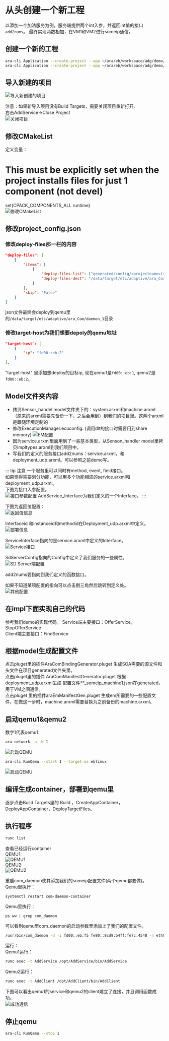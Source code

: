 # 从头创建一个新工程
以添加一个加法服务为例，服务端提供两个int入参，并返回int值的接口`add2nums`。
最终实现两数相加，在VM1和VM2进行someip通信。

## 创建一个新的工程
``` bash
ara-cli Application --create-project --app ~/ara/eb/workspace/adg/demo/AddService --target-os eblinux
ara-cli Application --create-project --app ~/ara/eb/workspace/adg/demo/AddClient --target-os eblinux
```

## 导入新建的项目
<img :src="$withBase('/images/eb_corbos_starterkit/create_project/import_new_project.png')" alt="导入新创建的项目">

注意：如果新导入项目没有Build Targets，需要关闭项目重新打开.  
右击AddService→Close Project  
<img :src="$withBase('/images/eb_corbos_starterkit/create_project/close_project.png')" alt="关闭项目">


## 修改CMakeList
定义变量：
# This must be explicitly set when the project installs files for just 1 component (not devel)
set(CPACK_COMPONENTS_ALL runtime)  
<img :src="$withBase('/images/eb_corbos_starterkit/create_project/modify_CMakelist.png')" alt="修改CMakeList">

## 修改project_config.json
### 修改deploy-files那一栏的内容
``` json
"deploy-files": [
    {
        "items": [
            {
                "deploy-files-list": ["generated/config/<projectname>(小写)_someip_machine1.json"],
                "deploy-files-dest": "/data/target/etc/adaptive/ara_Com/daemon_1"
            }
        ],
        "skip": "False"
    }
]
```
json文件最终会deploy到qemu里的`/data/target/etc/adaptive/ara_Com/daemon_1`目录

### 修改target-host为我们想要depoly的qemu地址
``` json
"target-host": [
    {
        "ip": "fd00::eb:2"
    }
],
```
"target-host" 里添加想deploy的目标ip, 现在qemu1是`fd00::eb:1`, qemu2是`fd00::eb:2`。

## Model文件夹内容
+ 拷贝Sensor_handel model文件夹下的：system.arxml和machine.arxml（原来的arxml需要先备份一下，之后会用到）到我们的项目里。这两个arxml是跟随环境定制的
+ 修改ExecutionManager.ecuconfig: (调用dlt的接口时需要用到share memory)
    <img :src="$withBase('/images/eb_corbos_starterkit/create_project/ExecutionManager_ecuconfig.png')" alt="EM配置">
+ 因为service.arxml里面用到了一些基本类型，从Senson_handler model里拷贝impltypes.arxml到我们项目中。  
+ 写我们的定义的服务接口add2nums：service.arxml，和deployment_udp.arxml。可以参照之前demo写。  

::: tip 注意
一个服务里可以同时有method, event, field接口。  
如果觉得需要划分功能，可以用多个功能相应的service.arxml和deployment_udp.arxml。  
下图为接口入参配置。  
<img :src="$withBase('/images/eb_corbos_starterkit/create_project/interface_parameter_configuration.png')" alt="接口参数配置">
AddService_Interface为我们定义的一个Interface。
:::

下图为返回值配置：  
<img :src="$withBase('/images/eb_corbos_starterkit/create_project/return_value_configuration.png')" alt="返回值信息">

Interfaceid 和instanceid和methodid在Deployment_udp.arxml中定义。  
<img :src="$withBase('/images/eb_corbos_starterkit/create_project/Deployment_udp.png')" alt="部署信息">

ServiceInterface指向的是service.arxml中定义的Interface。  
<img :src="$withBase('/images/eb_corbos_starterkit/create_project/ServiceInterface.png')" alt="Service接口">

SdServerConfig指向的Config中定义了我们服务的一些属性。  
<img :src="$withBase('/images/eb_corbos_starterkit/create_project/SdServerConfig.png')" alt="SD Server端配置">

add2nums要指向到我们定义的函数接口。

如果不知道某项配置的指向可以点击倒三角然后跳转到定义处。  
<img :src="$withBase('/images/eb_corbos_starterkit/create_project/other_configuration.png')" alt="其他配置">

## 在impl下面实现自己的代码
参考我们demo的实现代码。
Service端主要接口：OfferService，StopOfferService  
Client端主要接口：FindService

## 根据model生成配置文件
点击pluget里的插件AraComBindingGenerator.pluget 生成SOA需要的源文件和头文件在项目generated文件夹里。  
点击pluget里的插件 AraComManifestGenerator.pluget 根据deployment_udp.arxml生成 配置文件**_someip_machine1.json在generated，用于VM之间通信。  
点击pluget 里的插件araEmManifestGen.pluget 生成em所需要的一些配置文件，在做这一步时，machine.arxml需要替换为之前备份的machine.arxml。

## 启动qemu1&qemu2
数字1代表qemu1.
``` bash
ara-network -a -N 1
```
<img :src="$withBase('/images/eb_corbos_starterkit/create_project/network_bridge.png')" alt="启动QEMU">

``` bash
ara-cli RunQemu --start 1 --target-os eblinux
```
<img :src="$withBase('/images/eb_corbos_starterkit/create_project/run_qemu.png')" alt="启动QEMU">

## 编译生成container，部署到qemu里
逐步点击Build Targets里的 Build ，CreateAppContainer，DeployAppContainer，DeployTargetFiles。

## 执行程序
``` bash
runc list 
```
查看已经运行container  
QEMU1:   
<img :src="$withBase('/images/eb_corbos_starterkit/create_project/new_runc_list_qemu1.png')" alt="QEMU1">  
QEMU2:  
<img :src="$withBase('/images/eb_corbos_starterkit/create_project/new_runc_list_qemu2.png')" alt="QEMU2">

重启com_daemon使其添加我们的someip配置文件(两个qemu都要做)。  
Qemu里执行：
```
systemctl restart com-daemon-container  
```
Qemu里执行：
```
ps ww | grep com_daemon  
```
可以看到qemu里com_daemon的启动参数里添加上了我们的配置文件。  
``` bash
/usr/bin/com_daemon -d -i fd00::eb:f5 fe80::8cd9:b4ff:fe7c:4548 -n eth0 -m /etc/adaptive/ara_Com/daemon_1/addclient_someip_machine1.json -c 255 -e /var/run/adaptive/ara_Com/ara_com_sm -g /var/run/adaptive/ara_Com/ara_com_gw_1_ --add_config /required_service_instances/*/maximum_number_of_instances=3
```

运行：  
Qemu1运行：
``` bash
runc exec -t AddService /opt/AddService/bin/AddService  
```
Qemu2运行：  
``` bash
runc exec -t AddClient /opt/AddClient/bin/AddClient  
```

下图可以看出qemu1的service和qemu2的client建立了连接，并且调用函数成功。  
<img :src="$withBase('/images/eb_corbos_starterkit/create_project/new_log.png')" alt="成功通信">

## 停止qemu
``` bash
ara-cli RunQemu --stop 1
```